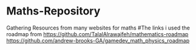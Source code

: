 # Maths-Repository
Gathering Resources from many websites for maths
#The links i used the roadmap from
https://github.com/TalalAlrawajfeh/mathematics-roadmap
https://github.com/andrew-brooks-GA/gamedev_math_physics_roadmap


